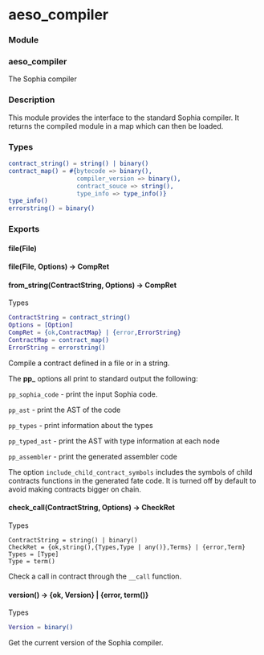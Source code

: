 # aeso_compiler

### Module

### aeso_compiler

The Sophia compiler

### Description

This module provides the interface to the standard Sophia compiler. It
returns the compiled module in a map which can then be loaded.

### Types
``` erlang
contract_string() = string() | binary()
contract_map() = #{bytecode => binary(),
                   compiler_version => binary(),
                   contract_souce => string(),
                   type_info => type_info()}
type_info()
errorstring() = binary()
```
### Exports

#### file(File)
#### file(File, Options) -> CompRet
#### from_string(ContractString, Options) -> CompRet

Types

``` erlang
ContractString = contract_string()
Options = [Option]
CompRet = {ok,ContractMap} | {error,ErrorString}
ContractMap = contract_map()
ErrorString = errorstring()
```

Compile a contract defined in a file or in a string.

The **pp_** options all print to standard output the following:

`pp_sophia_code` - print the input Sophia code.

`pp_ast` - print the AST of the code

`pp_types` - print information about the types

`pp_typed_ast` - print the AST with type information at each node

`pp_assembler` - print the generated assembler code

The option `include_child_contract_symbols` includes the symbols of child contracts functions in the generated fate code. It is turned off by default to avoid making contracts bigger on chain.

#### check_call(ContractString, Options) -> CheckRet

Types
```
ContractString = string() | binary()
CheckRet = {ok,string(),{Types,Type | any()},Terms} | {error,Term}
Types = [Type]
Type = term()
```
Check a call in contract through the `__call` function.

#### version() -> {ok, Version} | {error, term()}

Types

``` erlang
Version = binary()
```

Get the current version of the Sophia compiler.
